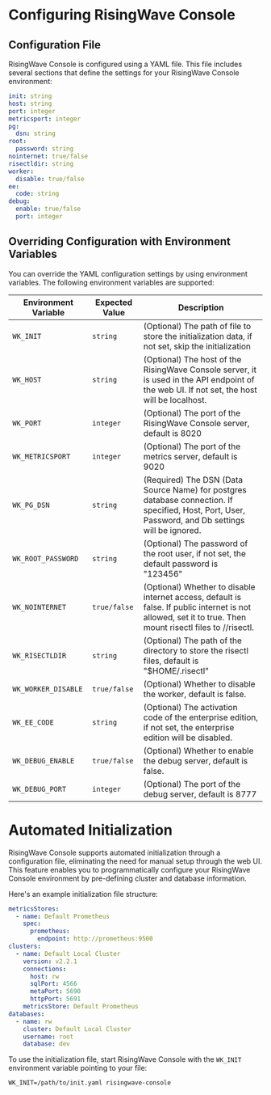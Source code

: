 # Configuring RisingWave Console

## Configuration File

RisingWave Console is configured using a YAML file. This file includes several sections that define the settings for your RisingWave Console environment:

```yaml
init: string
host: string
port: integer
metricsport: integer
pg:
  dsn: string
root:
  password: string
nointernet: true/false
risectldir: string
worker:
  disable: true/false
ee:
  code: string
debug:
  enable: true/false
  port: integer

```

## Overriding Configuration with Environment Variables

You can override the YAML configuration settings by using environment variables. The following environment variables are supported:

| Environment Variable | Expected Value | Description |
|---------------------|----------------|-------------|
| `WK_INIT` | `string` | (Optional) The path of file to store the initialization data, if not set, skip the initialization |
| `WK_HOST` | `string` | (Optional) The host of the RisingWave Console server, it is used in the API endpoint of the web UI. If not set, the host will be localhost. |
| `WK_PORT` | `integer` | (Optional) The port of the RisingWave Console server, default is 8020 |
| `WK_METRICSPORT` | `integer` | (Optional) The port of the metrics server, default is 9020 |
| `WK_PG_DSN` | `string` | (Required) The DSN (Data Source Name) for postgres database connection. If specified, Host, Port, User, Password, and Db settings will be ignored. |
| `WK_ROOT_PASSWORD` | `string` | (Optional) The password of the root user, if not set, the default password is "123456" |
| `WK_NOINTERNET` | `true/false` | (Optional) Whether to disable internet access, default is false. If public internet is not allowed, set it to true. Then mount risectl files to <risectl dir>/<version>/risectl. |
| `WK_RISECTLDIR` | `string` | (Optional) The path of the directory to store the risectl files, default is "$HOME/.risectl" |
| `WK_WORKER_DISABLE` | `true/false` | (Optional) Whether to disable the worker, default is false. |
| `WK_EE_CODE` | `string` | (Optional) The activation code of the enterprise edition, if not set, the enterprise edition will be disabled. |
| `WK_DEBUG_ENABLE` | `true/false` | (Optional) Whether to enable the debug server, default is false. |
| `WK_DEBUG_PORT` | `integer` | (Optional) The port of the debug server, default is 8777 |


# Automated Initialization

RisingWave Console supports automated initialization through a configuration file, eliminating the need for manual setup through the web UI. This feature enables you to programmatically configure your RisingWave Console environment by pre-defining cluster and database information.

Here's an example initialization file structure:

```yaml
metricsStores:
  - name: Default Prometheus
    spec:
      prometheus:
        endpoint: http://prometheus:9500
clusters:
  - name: Default Local Cluster
    version: v2.2.1
    connections:
      host: rw
      sqlPort: 4566
      metaPort: 5690
      httpPort: 5691
    metricsStore: Default Prometheus
databases:
  - name: rw
    cluster: Default Local Cluster
    username: root
    database: dev

```

To use the initialization file, start RisingWave Console with the `WK_INIT` environment variable pointing to your file:

```shell
WK_INIT=/path/to/init.yaml risingwave-console
```



